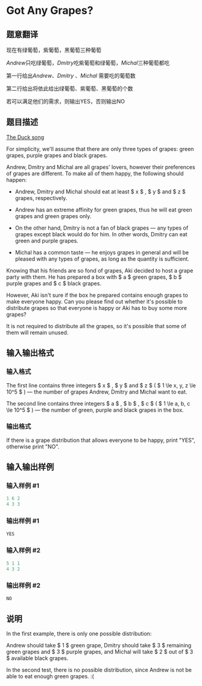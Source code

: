 # Got Any Grapes?

## 题意翻译

现在有绿葡萄，紫葡萄，黑葡萄三种葡萄

$Andrew$只吃绿葡萄，$Dmitry$吃紫葡萄和绿葡萄，$Michal$三种葡萄都吃

第一行给出$Andrew$、$Dmitry$ 、$Michal$ 需要吃的葡萄数

第二行给出将依此给出绿葡萄、紫葡萄、黑葡萄的个数

若可以满足他们的需求，则输出YES，否则输出NO

## 题目描述

[The Duck song](https://www.youtube.com/watch?v=MtN1YnoL46Q)

For simplicity, we'll assume that there are only three types of grapes: green grapes, purple grapes and black grapes.

Andrew, Dmitry and Michal are all grapes' lovers, however their preferences of grapes are different. To make all of them happy, the following should happen:

- Andrew, Dmitry and Michal should eat at least $ x $ , $ y $ and $ z $ grapes, respectively.

- Andrew has an extreme affinity for green grapes, thus he will eat green grapes and green grapes only.

- On the other hand, Dmitry is not a fan of black grapes — any types of grapes except black would do for him. In other words, Dmitry can eat green and purple grapes.

- Michal has a common taste — he enjoys grapes in general and will be pleased with any types of grapes, as long as the quantity is sufficient.

Knowing that his friends are so fond of grapes, Aki decided to host a grape party with them. He has prepared a box with $ a $ green grapes, $ b $ purple grapes and $ c $ black grapes.

However, Aki isn't sure if the box he prepared contains enough grapes to make everyone happy. Can you please find out whether it's possible to distribute grapes so that everyone is happy or Aki has to buy some more grapes?

It is not required to distribute all the grapes, so it's possible that some of them will remain unused.

## 输入输出格式

### 输入格式

The first line contains three integers $ x $ , $ y $ and $ z $ ( $ 1 \le x, y, z \le 10^5 $ ) — the number of grapes Andrew, Dmitry and Michal want to eat.

The second line contains three integers $ a $ , $ b $ , $ c $ ( $ 1 \le a, b, c \le 10^5 $ ) — the number of green, purple and black grapes in the box.

### 输出格式

If there is a grape distribution that allows everyone to be happy, print "YES", otherwise print "NO".

## 输入输出样例

### 输入样例 #1

```cpp
1 6 2
4 3 3

```
### 输出样例 #1

```cpp
YES

```
### 输入样例 #2

```cpp
5 1 1
4 3 2

```
### 输出样例 #2

```cpp
NO

```
## 说明

In the first example, there is only one possible distribution:

Andrew should take $ 1 $ green grape, Dmitry should take $ 3 $ remaining green grapes and $ 3 $ purple grapes, and Michal will take $ 2 $ out of $ 3 $ available black grapes.

In the second test, there is no possible distribution, since Andrew is not be able to eat enough green grapes. :(

